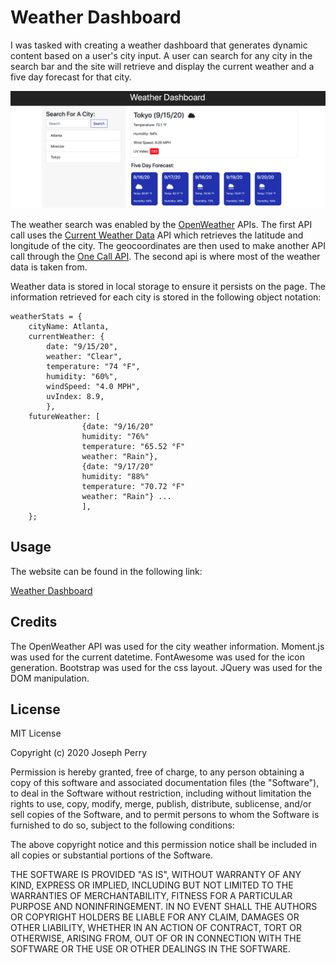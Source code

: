 # Weather Dashboard

I was tasked with creating a weather dashboard that generates dynamic content based on a user's city input. A user can search for any city in the search bar and the site will retrieve and display the current weather and a five day forecast for that city. 

![Weather Dashboard](./assets/Images/WeatherDashboard.png)

The weather search was enabled by the [OpenWeather](https://openweathermap.org/) APIs. The first API call uses the [Current Weather Data](https://openweathermap.org/current) API which retrieves the latitude and longitude of the city. The geocoordinates are then used to make another API call through the [One Call API](https://openweathermap.org/api/one-call-api). The second api is where most of the weather data is taken from. 

Weather data is stored in local storage to ensure it persists on the page. The information retrieved for each city is stored in the following object notation: 
```
weatherStats = {
    cityName: Atlanta,
    currentWeather: {
        date: "9/15/20",
        weather: "Clear",
        temperature: "74 °F",
        humidity: "60%",
        windSpeed: "4.0 MPH",
        uvIndex: 8.9,
        },
    futureWeather: [
                {date: "9/16/20"
                humidity: "76%"
                temperature: "65.52 °F"
                weather: "Rain"},
                {date: "9/17/20"
                humidity: "88%"
                temperature: "70.72 °F"
                weather: "Rain"} ...
                ],
    };
```

## Usage
The website can be found in the following link:

[Weather Dashboard](https://dgtlctzn.github.io/weather-dashboard/)

## Credits
The OpenWeather API was used for the city weather information. Moment.js was used for the current datetime. FontAwesome was used for the icon generation. Bootstrap was used for the css layout. JQuery was used for the DOM manipulation. 

## License
MIT License

Copyright (c) 2020 Joseph Perry

Permission is hereby granted, free of charge, to any person obtaining a copy
of this software and associated documentation files (the "Software"), to deal
in the Software without restriction, including without limitation the rights
to use, copy, modify, merge, publish, distribute, sublicense, and/or sell
copies of the Software, and to permit persons to whom the Software is
furnished to do so, subject to the following conditions:

The above copyright notice and this permission notice shall be included in all
copies or substantial portions of the Software.

THE SOFTWARE IS PROVIDED "AS IS", WITHOUT WARRANTY OF ANY KIND, EXPRESS OR
IMPLIED, INCLUDING BUT NOT LIMITED TO THE WARRANTIES OF MERCHANTABILITY,
FITNESS FOR A PARTICULAR PURPOSE AND NONINFRINGEMENT. IN NO EVENT SHALL THE
AUTHORS OR COPYRIGHT HOLDERS BE LIABLE FOR ANY CLAIM, DAMAGES OR OTHER
LIABILITY, WHETHER IN AN ACTION OF CONTRACT, TORT OR OTHERWISE, ARISING FROM,
OUT OF OR IN CONNECTION WITH THE SOFTWARE OR THE USE OR OTHER DEALINGS IN THE
SOFTWARE. 